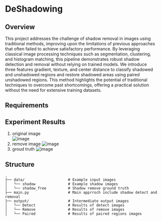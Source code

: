 # DeShadowing
## Overview
This project addresses the challenge of shadow removal in images using traditional methods, improving upon the limitations of previous approaches that often failed to achieve satisfactory performance. By leveraging classical image processing techniques such as segmentation, clustering, and histogram matching, this pipeline demonstrates robust shadow detection and removal without relying on trained models. We introduce three features gradient, texture, and center distance to classify shadowed and unshadowed regions and restore shadowed areas using paired unshadowed regions. This method highlights the potential of traditional techniques to overcome past shortcomings, offering a practical solution without the need for extensive training datasets.
## Requirements
## Experiment Results
1. original image  
![image](https://github.com/user-attachments/assets/962187d0-e399-48ed-bf28-5aaa1f3f0503)
2. remove image
![image](https://github.com/user-attachments/assets/50c9d4d4-7de1-4d18-9cb1-63a6a4bfcc7b)
3. groud truth 
![image](https://github.com/user-attachments/assets/31aca6f4-98e1-410e-a7a4-b201c51236ea)


## Structure
```
.
├── data/                    # Example input images
│   └── shadow               # Example shadow images
│   └── shadow_free          # Shadow remove ground truth
├── main.py                  # Main apprroch include shadow detect and removal
├── output/                  # Intermediate output images
│   └── Detect               # Results of detect images
│   └── Remove               # Results of remove images
│   └── Paired               # Results of paired regions images
```
